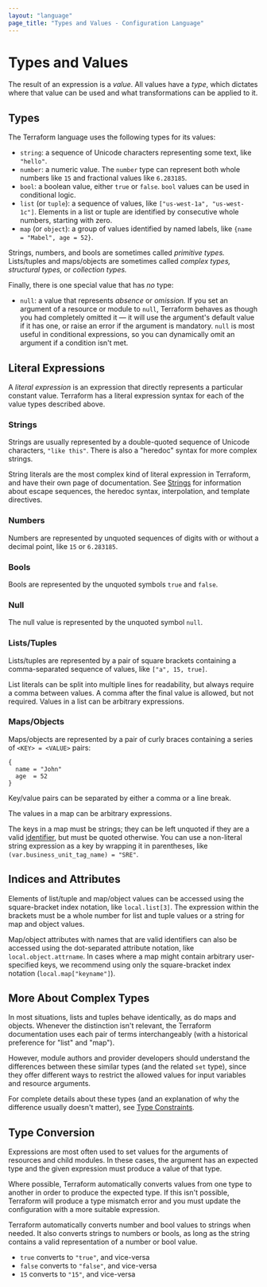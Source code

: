 ```yaml
---
layout: "language"
page_title: "Types and Values - Configuration Language"
---
```


# Types and Values

The result of an expression is a _value_. All values have a _type_, which
dictates where that value can be used and what transformations can be
applied to it.

## Types

The Terraform language uses the following types for its values:

* `string`: a sequence of Unicode characters representing some text, like
  `"hello"`.
* `number`: a numeric value. The `number` type can represent both whole
  numbers like `15` and fractional values like `6.283185`.
* `bool`: a boolean value, either `true` or `false`. `bool` values can be used in conditional
  logic.
* `list` (or `tuple`): a sequence of values, like
  `["us-west-1a", "us-west-1c"]`. Elements in a list or tuple are identified by
  consecutive whole numbers, starting with zero.
* `map` (or `object`): a group of values identified by named labels, like
  `{name = "Mabel", age = 52}`.

Strings, numbers, and bools are sometimes called _primitive types._ Lists/tuples and maps/objects are sometimes called _complex types,_ _structural types,_ or _collection types._

Finally, there is one special value that has _no_ type:

* `null`: a value that represents _absence_ or _omission._ If you set an
  argument of a resource or module to `null`, Terraform behaves as though you
  had completely omitted it — it will use the argument's default value if it has
  one, or raise an error if the argument is mandatory. `null` is most useful in
  conditional expressions, so you can dynamically omit an argument if a
  condition isn't met.

## Literal Expressions

A _literal expression_ is an expression that directly represents a particular
constant value. Terraform has a literal expression syntax for each of the value
types described above.

### Strings

Strings are usually represented by a double-quoted sequence of Unicode
characters, `"like this"`. There is also a "heredoc" syntax for more complex
strings.

String literals are the most complex kind of literal expression in
Terraform, and have their own page of documentation. See [Strings](./strings.html)
for information about escape sequences, the heredoc syntax, interpolation, and
template directives.

### Numbers

Numbers are represented by unquoted sequences of digits with or without a
decimal point, like `15` or `6.283185`.

### Bools

Bools are represented by the unquoted symbols `true` and `false`.

### Null

The null value is represented by the unquoted symbol `null`.

### Lists/Tuples

Lists/tuples are represented by a pair of square brackets containing a
comma-separated sequence of values, like `["a", 15, true]`.

List literals can be split into multiple lines for readability, but always
require a comma between values. A comma after the final value is allowed,
but not required. Values in a list can be arbitrary expressions.

### Maps/Objects

Maps/objects are represented by a pair of curly braces containing a series of
`<KEY> = <VALUE>` pairs:

```hcl
{
  name = "John"
  age  = 52
}
```

Key/value pairs can be separated by either a comma or a line break.

The values in a map
can be arbitrary expressions.

The keys in a map must be strings; they can be left unquoted if
they are a valid [identifier](/docs/language/syntax/configuration.html#identifiers), but must be quoted
otherwise. You can use a non-literal string expression as a key by wrapping it in
parentheses, like `(var.business_unit_tag_name) = "SRE"`.

## Indices and Attributes

[inpage-index]: #indices-and-attributes

Elements of list/tuple and map/object values can be accessed using
the square-bracket index notation, like `local.list[3]`. The expression within
the brackets must be a whole number for list and tuple values or a string
for map and object values.

Map/object attributes with names that are valid identifiers can also be accessed
using the dot-separated attribute notation, like `local.object.attrname`.
In cases where a map might contain arbitrary user-specified keys, we recommend
using only the square-bracket index notation (`local.map["keyname"]`).

## More About Complex Types

In most situations, lists and tuples behave identically, as do maps and objects.
Whenever the distinction isn't relevant, the Terraform documentation uses each
pair of terms interchangeably (with a historical preference for "list" and
"map").

However, module authors and provider developers should understand the
differences between these similar types (and the related `set` type), since they
offer different ways to restrict the allowed values for input variables and
resource arguments.

For complete details about these types (and an explanation of why the difference
usually doesn't matter), see [Type Constraints](/docs/language/expressions/type-constraints.html).

## Type Conversion

Expressions are most often used to set values for the arguments of resources and
child modules. In these cases, the argument has an expected type and the given
expression must produce a value of that type.

Where possible, Terraform automatically converts values from one type to
another in order to produce the expected type. If this isn't possible, Terraform
will produce a type mismatch error and you must update the configuration with a
more suitable expression.

Terraform automatically converts number and bool values to strings when needed.
It also converts strings to numbers or bools, as long as the string contains a
valid representation of a number or bool value.

* `true` converts to `"true"`, and vice-versa
* `false` converts to `"false"`, and vice-versa
* `15` converts to `"15"`, and vice-versa

